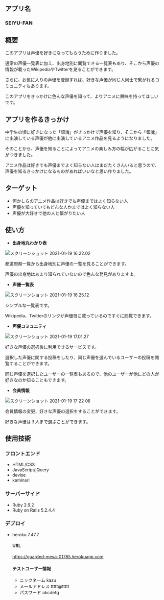 ## アプリ名
### SEIYU-FAN

## 概要
このアプリは声優を好きになってもらうために作りました。

通常の声優一覧表に加え、出身地別に閲覧できる一覧表もあり、そこから声優の情報が載ったWikipediaやTwitterを見ることができます。

さらに、お気に入りの声優を登録すれば、好きな声優が同じ人同士で繋がれるコミュニティもあります。

このアプリをきっかけに色んな声優を知って、よりアニメに興味を持ってほしいです。

## アプリを作るきっかけ
中学生の頃に好きになった「銀魂」がきっかけで声優を知り、そこから「銀魂」に出演している声優が他に出演しているアニメ作品を見るようになりました。

そのことから、声優を知ることによってアニメの楽しみ方の幅が広がることに気がつきました。

アニメ作品は好きでも声優までよく知らない人はまだたくさんいると思うので、声優を知るきっかけになるものがあればいいなと思い作りました。

## ターゲット
- 何かしらのアニメ作品は好きでも声優まではよく知らない人
- 声優を知っていてもどんな人かまではよく知らない人
- 声優が大好きで他の人と繋がりたい人

## 使い方
- **出身地丸わかり表**

![スクリーンショット 2021-01-19 16.22.02](https://user-images.githubusercontent.com/74053238/105005976-5e9fb680-5a79-11eb-88d7-ce09e6721f42.png)

都道府県一覧から出身地別に声優の一覧を見ることができます。

声優の出身地はあまり知られていないので色んな発見がありますよ。

- **声優一覧表**

![スクリーンショット 2021-01-19 16.25.12](https://user-images.githubusercontent.com/74053238/105006064-78d99480-5a79-11eb-99f1-4d1e3e285d26.png)

シンプルな一覧表です。

Wikipedia、Twitterのリンクが声優毎に載っているのですぐに閲覧できます。

- **声優コミュニティ**

![スクリーンショット 2021-01-19 17.01.27](https://user-images.githubusercontent.com/74053238/105006261-c0f8b700-5a79-11eb-8e2d-6f7c282ce770.png)



好きな声優の選択後に利用できるサービスです。

選択した声優に関する投稿をしたり、同じ声優を選んでいるユーザーの投稿を閲覧することができます。

同じ声優を選択したユーザーの一覧表もあるので、他のユーザーが他にどの人が好きなのか知ることもできます。

- **会員情報**

![スクリーンショット 2021-01-19 17 22 08](https://user-images.githubusercontent.com/74053238/105007211-0a95d180-5a7b-11eb-8745-0f7bd1500096.png)

会員情報の変更、好きな声優の選択をすることができます。

好きな声優は３人まで選ぶことができます。

## 使用技術
### フロントエンド
- HTML/CSS
- JavaScript/jQuery
- devise
- kaminari 

### サーバーサイド
- Ruby 2.6.2
- Ruby on Rails 5.2.4.4

### デプロイ
- heroku 7.47.7

  #### URL
  
  https://guarded-mesa-01785.herokuapp.com

  #### テストユーザー情報
  - ニックネーム  kazu　
  - メールアドレス  ttttt@ttttt
  - パスワード  abcdefg  